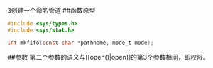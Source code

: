 <kbd>3</kbd>创建一个命名管道
##函数原型
```c
#include <sys/types.h>
#include <sys/stat.h>

int mkfifo(const char *pathname, mode_t mode);
```
##参数
第二个参数的语义与[[open()|open]]的第3个参数相同，即权限。